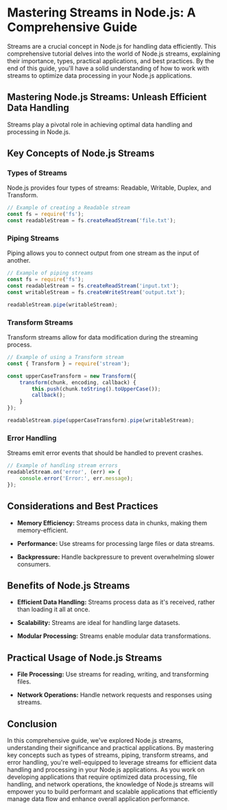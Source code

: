 # Mastering Streams in Node.js: A Comprehensive Guide

Streams are a crucial concept in Node.js for handling data efficiently. This comprehensive tutorial delves into the world of Node.js streams, explaining their importance, types, practical applications, and best practices. By the end of this guide, you'll have a solid understanding of how to work with streams to optimize data processing in your Node.js applications.

## Mastering Node.js Streams: Unleash Efficient Data Handling

Streams play a pivotal role in achieving optimal data handling and processing in Node.js.

## Key Concepts of Node.js Streams

### Types of Streams

Node.js provides four types of streams: Readable, Writable, Duplex, and Transform.

```javascript
// Example of creating a Readable stream
const fs = require('fs');
const readableStream = fs.createReadStream('file.txt');
```

### Piping Streams

Piping allows you to connect output from one stream as the input of another.

```javascript
// Example of piping streams
const fs = require('fs');
const readableStream = fs.createReadStream('input.txt');
const writableStream = fs.createWriteStream('output.txt');

readableStream.pipe(writableStream);
```

### Transform Streams

Transform streams allow for data modification during the streaming process.

```javascript
// Example of using a Transform stream
const { Transform } = require('stream');

const upperCaseTransform = new Transform({
    transform(chunk, encoding, callback) {
        this.push(chunk.toString().toUpperCase());
        callback();
    }
});

readableStream.pipe(upperCaseTransform).pipe(writableStream);
```

### Error Handling

Streams emit error events that should be handled to prevent crashes.

```javascript
// Example of handling stream errors
readableStream.on('error', (err) => {
    console.error('Error:', err.message);
});
```

## Considerations and Best Practices

- **Memory Efficiency:** Streams process data in chunks, making them memory-efficient.

- **Performance:** Use streams for processing large files or data streams.

- **Backpressure:** Handle backpressure to prevent overwhelming slower consumers.

## Benefits of Node.js Streams

- **Efficient Data Handling:** Streams process data as it's received, rather than loading it all at once.

- **Scalability:** Streams are ideal for handling large datasets.

- **Modular Processing:** Streams enable modular data transformations.

## Practical Usage of Node.js Streams

- **File Processing:** Use streams for reading, writing, and transforming files.

- **Network Operations:** Handle network requests and responses using streams.

## Conclusion

In this comprehensive guide, we've explored Node.js streams, understanding their significance and practical applications. By mastering key concepts such as types of streams, piping, transform streams, and error handling, you're well-equipped to leverage streams for efficient data handling and processing in your Node.js applications. As you work on developing applications that require optimized data processing, file handling, and network operations, the knowledge of Node.js streams will empower you to build performant and scalable applications that efficiently manage data flow and enhance overall application performance.